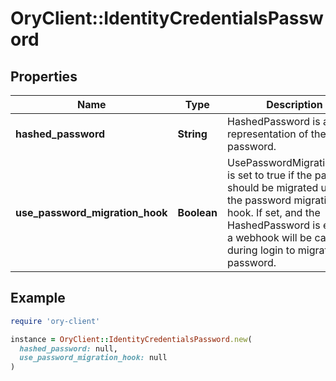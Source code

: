 # OryClient::IdentityCredentialsPassword

## Properties

| Name | Type | Description | Notes |
| ---- | ---- | ----------- | ----- |
| **hashed_password** | **String** | HashedPassword is a hash-representation of the password. | [optional] |
| **use_password_migration_hook** | **Boolean** | UsePasswordMigrationHook is set to true if the password should be migrated using the password migration hook. If set, and the HashedPassword is empty, a webhook will be called during login to migrate the password. | [optional] |

## Example

```ruby
require 'ory-client'

instance = OryClient::IdentityCredentialsPassword.new(
  hashed_password: null,
  use_password_migration_hook: null
)
```

